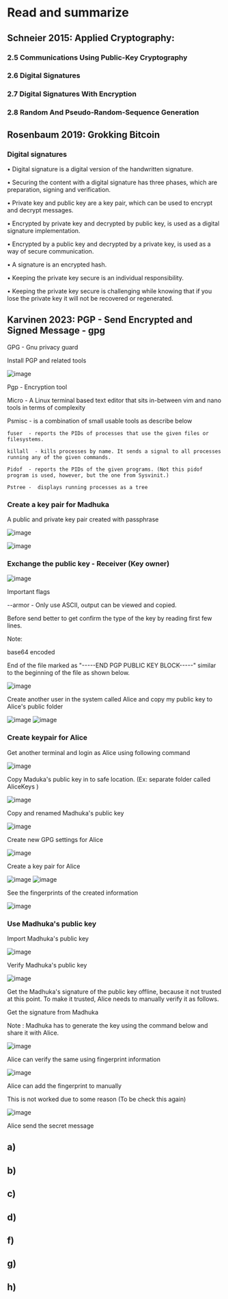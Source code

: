 # Read and summarize 
## Schneier 2015: Applied Cryptography:
### 2.5 Communications Using Public-Key Cryptography

### 2.6 Digital Signatures




### 2.7 Digital Signatures With Encryption
### 2.8 Random And Pseudo-Random-Sequence Generation

## Rosenbaum 2019: Grokking Bitcoin
### Digital signatures 

•	Digital signature is a digital version of the handwritten signature.

•	Securing the content with a digital signature has three phases, which are preparation, signing and verification.

•	Private key and public key are a key pair, which can be used to encrypt and decrypt messages.

•	Encrypted by private key and decrypted by public key, is used as a digital signature implementation.

•	Encrypted by a public key and decrypted by a private key, is used as a way of secure communication.

•	A signature is an encrypted hash.

•	Keeping the private key secure is an individual responsibility.

•	Keeping the private key secure is challenging while knowing that if you lose the private key it will not be recovered or regenerated.

## Karvinen 2023: PGP - Send Encrypted and Signed Message - gpg

GPG - Gnu privacy guard
 
Install PGP and related tools
 
 ![image](https://github.com/MadhukaPalihakkara/MyRepo/assets/149093784/3b4e9083-bba7-4dc6-bc2e-5fc0e1f20eb1)

Pgp - Encryption tool

Micro - A Linux terminal based text editor that sits in-between vim and nano tools in terms of complexity

Psmisc - is a combination of small usable tools as describe below

    fuser  - reports the PIDs of processes that use the given files or filesystems.
    
    killall  - kills processes by name. It sends a signal to all processes running any of the given commands.
    
    Pidof  - reports the PIDs of the given programs. (Not this pidof program is used, however, but the one from Sysvinit.)
    
    Pstree -  displays running processes as a tree
    
### Create a key pair for Madhuka
 
A public and private key pair created with passphrase 

 ![image](https://github.com/MadhukaPalihakkara/MyRepo/assets/149093784/39c53162-c898-4db4-8f0d-5c6489a1691f)

 ![image](https://github.com/MadhukaPalihakkara/MyRepo/assets/149093784/8f3e0f8c-053c-4bec-b291-561f726affb2)

### Exchange the public key - Receiver (Key owner)

 ![image](https://github.com/MadhukaPalihakkara/MyRepo/assets/149093784/da58b15f-42e0-414f-9c19-754835a30855)

Important flags

 --armor - Only use ASCII, output can be viewed and copied.
 
Before send better to get confirm the type of the key by reading first few lines.

Note:

   base64 encoded
   
   End of the file marked as "-----END PGP PUBLIC KEY BLOCK-----" similar to the beginning of the file as shown below. 

  ![image](https://github.com/MadhukaPalihakkara/MyRepo/assets/149093784/ea714888-1f2d-433f-b3ab-63a713370079)

  Create another user in the system called Alice and copy my public key to Alice's public folder

 ![image](https://github.com/MadhukaPalihakkara/MyRepo/assets/149093784/9a95f83e-da6b-4d10-b077-6d17da9565d4)
 ![image](https://github.com/MadhukaPalihakkara/MyRepo/assets/149093784/392e789d-7771-431d-9be1-5a94f76380c7)

### Create keypair for Alice

Get another terminal and login as Alice using following command

![image](https://github.com/MadhukaPalihakkara/MyRepo/assets/149093784/5a75bf28-258c-4649-8e87-5649af6c784e)

Copy Maduka's public key in to safe location. (Ex: separate folder called AliceKeys ) 

![image](https://github.com/MadhukaPalihakkara/MyRepo/assets/149093784/91fc745b-dbee-49a1-980d-c57756cb4714)

Copy and renamed Madhuka's public key
 
![image](https://github.com/MadhukaPalihakkara/MyRepo/assets/149093784/08fd671c-811d-41e3-a1a1-0a686a104785)

Create new GPG settings for Alice 

![image](https://github.com/MadhukaPalihakkara/MyRepo/assets/149093784/27e61f5c-2d09-4af9-b971-9d247a2f78d3)

Create a key pair for Alice

![image](https://github.com/MadhukaPalihakkara/MyRepo/assets/149093784/a9d143f6-93fb-4211-9330-a8de27f927cd)
![image](https://github.com/MadhukaPalihakkara/MyRepo/assets/149093784/557dd990-dd2d-40b0-8994-8535b82e6b5d)

See the fingerprints of the created information 

![image](https://github.com/MadhukaPalihakkara/MyRepo/assets/149093784/dc789fed-2fa5-41f3-97a8-5d714b57d1a9)

### Use Madhuka's public key

Import Madhuka's public key

![image](https://github.com/MadhukaPalihakkara/MyRepo/assets/149093784/e4e0b6cc-a1a3-4d39-b8c7-92387726a4fa)

Verify Madhuka's public key

![image](https://github.com/MadhukaPalihakkara/MyRepo/assets/149093784/70182d74-9d5d-4ce5-847a-483da2102d43)

Get the Madhuka's signature of the public key offline, because it not trusted at this point. To make it trusted, Alice needs to manually verify it as follows.

Get the signature from Madhuka

   Note : Madhuka has to generate the key using the command below and share it with Alice.

![image](https://github.com/MadhukaPalihakkara/MyRepo/assets/149093784/02083f0e-df71-483d-bca8-d2cdf5cf637b)

Alice can verify the same using fingerprint information

![image](https://github.com/MadhukaPalihakkara/MyRepo/assets/149093784/8341bf82-8a52-4f96-9ccf-3ce6e78fdf89)

Alice can add the fingerprint to manually

This is not worked due to some reason (To be check this again)

![image](https://github.com/MadhukaPalihakkara/MyRepo/assets/149093784/a8a3a812-3ada-4d63-819f-bfc58ad3a49f)

Alice send the secret message

## a)

## b)

## c)

## d)

## f)

## g)

## h)
